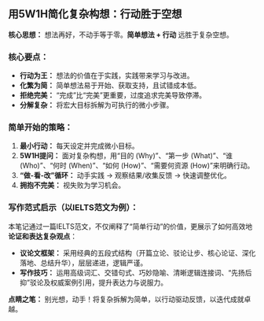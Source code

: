 ## 用5W1H简化复杂构想：行动胜于空想

**核心思想：** 想法再好，不动手等于零。**简单想法 + 行动** 远胜于复杂空想。

### 核心要点：

*   **行动为王：** 想法的价值在于实践，实践带来学习与改进。
*   **化繁为简：** 简单想法易于开始、获取支持，且试错成本低。
*   **拒绝完美：** “完成”比“完美”更重要，过度追求完美导致停滞。
*   **分解复杂：** 将宏大目标拆解为可执行的微小步骤。

### 简单开始的策略：

1.  **最小行动：** 每天设定并完成微小目标。
2.  **5W1H提问：** 面对复杂构想，用“目的 (Why)”、“第一步 (What)”、“谁 (Who)”、“何时 (When)”、“如何 (How)”、“需要何资源 (How)”来明确行动。
3.  **“做-看-改”循环：** 动手实践 → 观察结果/收集反馈 → 快速调整优化。
4.  **拥抱不完美：** 视失败为学习机会。

### 写作范式启示（以IELTS范文为例）：

本笔记通过一篇IELTS范文，不仅阐释了“简单行动”的价值，更展示了如何高效地**论证和表达复杂观点**：

*   **议论文框架：** 采用经典的五段式结构（开篇立论、驳论让步、核心论证、深化落地、总结升华），层层递进，逻辑严谨。
*   **写作技巧：** 运用高级词汇、交错句式、巧妙隐喻、清晰逻辑连接词、“先扬后抑”驳论及权威案例引用，提升表达力与说服力。

**点睛之笔：** 别光想，动手！将复杂拆解为简单，以行动驱动反馈，以迭代成就卓越。